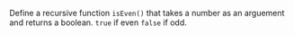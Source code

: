 Define a recursive function `isEven()` that takes a number as an arguement and returns a boolean. `true` if even `false` if odd.
